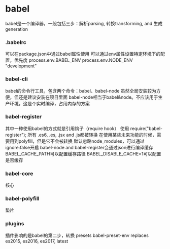 

# babel

babel是一个编译器，一般包括三步：解析parsing, 转换transforming, and 生成generation

### .babelrc

可以在package.json中通过babel属性使用
可以通过env属性设置特定环境下的配置，优先度
  process.env.BABEL_ENV
  process.env.NODE_ENV
  "development"

### babel-cli

babel的命令行工具，包含两个命令：babel、babel-node 
虽然全局安装较为方便，但还是建议安装在项目里面
babel-node相当于babel&node。不应该用于生产环境，这是个实时编译，占用内存的方案

### babel-register

其中一种使用babel的方式就是引用钩子（require hook）
使用 require("babel-register"); 所有 .es6, .es, .jsx and .js都被转换
在使用某些未来功能的时候，需要用到polyfill，但是它不会被转换
默认忽略node_modules，可以通过ignore:false开启
babel-node and babel-register会通过json进行编译缓存
  BABEL_CACHE_PATH可以配置缓存路径
  BABEL_DISABLE_CACHE=1可以配置是否缓存

### babel-core

核心

### babel-polyfill

垫片

### plugins

插件影响的是babel的第二步，转换
presets
  babel-preset-env replaces es2015, es2016, es2017, latest




